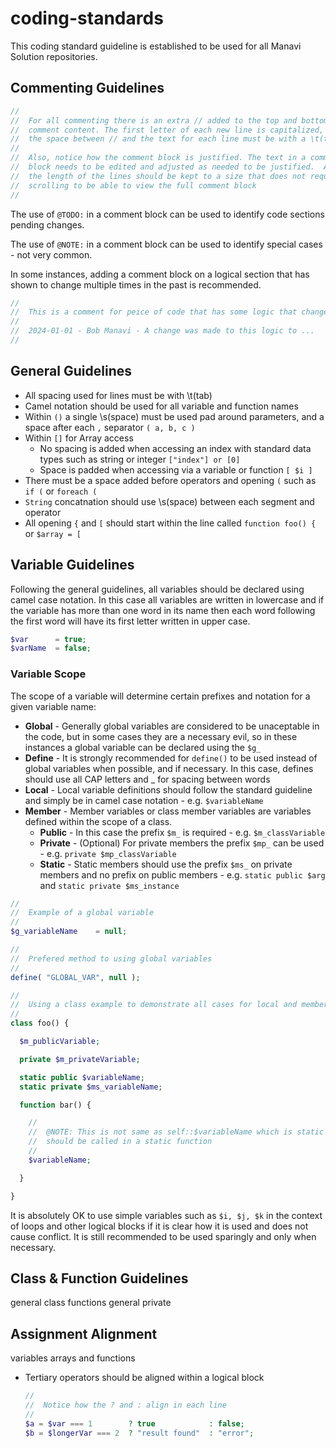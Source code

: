 # coding-standards
This coding standard guideline is established to be used for all Manavi Solution repositories.

## Commenting Guidelines
```PHP
//
//  For all commenting there is an extra // added to the top and bottom of
//  comment content. The first letter of each new line is capitalized, and
//  the space between // and the text for each line must be with a \t(tab)
//
//  Also, notice how the comment block is justified. The text in a comment
//  block needs to be edited and adjusted as needed to be justified.  Also
//  the length of the lines should be kept to a size that does not require
//  scrolling to be able to view the full comment block
//
```
The use of ```@TODO:``` in a comment block can be used to identify code sections pending changes.

The use of ```@NOTE:``` in a comment block can be used to identify special cases - not very common.

In some instances, adding a comment block on a logical section that has shown to change multiple times in the past is recommended.
```PHP
//
//  This is a comment for peice of code that has some logic that changes alot
//
//  2024-01-01 - Bob Manavi - A change was made to this logic to ...
//
```

## General Guidelines
- All spacing used for lines must be with \t(tab)
- Camel notation should be used for all variable and function names
- Within ```()``` a single \s(space) must be used pad around parameters, and a space after each ```,``` separator ```( a, b, c )```
- Within ```[]``` for Array access
  - No spacing is added when accessing an index with standard data types such as string or integer ```["index"] or [0]```
  - Space is padded when accessing via a variable or function ```[ $i ]```
- There must be a space added before operators and opening ```(``` such as ```if (``` or ```foreach (```
- ```String``` concatnation should use \s(space) between each segment and operator
- All opening ```{``` and ```[``` should start within the line called ```function foo() {``` or ```$array = [```

## Variable Guidelines
Following the general guidelines, all variables should be declared using camel case notation. In this case all variables are written in lowercase and if the variable has more than one word in its name then each word following the first word will have its first letter written in upper case.
```PHP
$var      = true;
$varName  = false;
```
### Variable Scope
The scope of a variable will determine certain prefixes and notation for a given variable name:
- **Global** - Generally global variables are considered to be unaceptable in the code, but in some cases they are a necessary evil, so in these instances a global variable can be declared using the ```$g_```
- **Define** - It is strongly recommended for ```define()``` to be used instead of global variables when possible, and if necessary. In this case, defines should use all CAP letters and _ for spacing between words
- **Local** - Local variable definitions should follow the standard guideline and simply be in camel case notation - e.g. ```$variableName```
- **Member** - Member variables or class member variables are variables defined within the scope of a class.
  - **Public** - In this case the prefix ```$m_``` is required - e.g. ```$m_classVariable```
  - **Private** - (Optional) For private members the prefix ```$mp_``` can be used - e.g. ```private $mp_classVariable```
  - **Static** - Static members should use the prefix ```$ms_``` on private members and no prefix on public members - e.g. ```static public $arg``` and ```static private $ms_instance```

```PHP
//
//  Example of a global variable
//
$g_variableName    = null;

//
//  Prefered method to using global variables
//
define( "GLOBAL_VAR", null );

//
//  Using a class example to demonstrate all cases for local and member
//
class foo() {

  $m_publicVariable;

  private $m_privateVariable;

  static public $variableName;
  static private $ms_variableName;

  function bar() {

    //
    //  @NOTE: This is not same as self::$variableName which is static and
    //  should be called in a static function
    //
    $variableName;

  }

}
```

It is absolutely OK to use simple variables such as ```$i, $j, $k``` in the context of loops and other logical blocks if it is clear how it is used and does not cause conflict. It is still recommended to be used sparingly and only when necessary.

## Class & Function Guidelines
general
class functions
  general
  private

## Assignment Alignment
variables
arrays and functions
- Tertiary operators should be aligned within a logical block
  ```PHP
  //
  //  Notice how the ? and : align in each line
  //
  $a = $var === 1        ? true            : false;
  $b = $longerVar === 2  ? "result found"  : "error"; 
  ```
